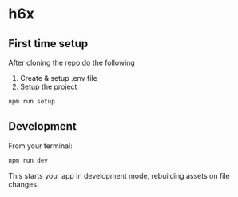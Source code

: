 # h6x

## First time setup

After cloning the repo do the following

1. Create & setup .env file
2. Setup the project

```sh
npm run setup
```

## Development

From your terminal:

```sh
npm run dev
```

This starts your app in development mode, rebuilding assets on file changes.
